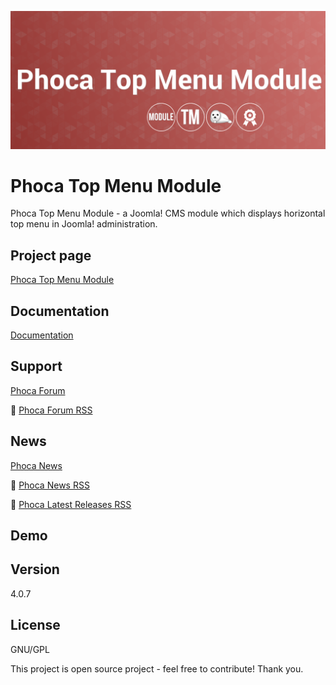 



![Phoca Top Menu Module](https://github.com/PhocaCz/PhocaTopMenuModule/blob/master/mod_phocatopmenu.png?raw=true)

# Phoca Top Menu Module



Phoca Top Menu Module - a Joomla! CMS module which displays horizontal top menu in Joomla! administration.



## Project page

[Phoca Top Menu Module](https://www.phoca.cz/phoca-top-menu-module)



## Documentation

[Documentation](https://www.phoca.cz/documentation/)





## Support

[Phoca Forum](https://www.phoca.cz/forum)

:bell: [Phoca Forum RSS](https://www.phoca.cz/forum/app.php/feed)



## News

[Phoca News](https://www.phoca.cz/news)

:bell: [Phoca News RSS](https://www.phoca.cz/news?format=feed&type=rss)

:bell: [Phoca Latest Releases RSS](https://www.phoca.cz/download/feed/111?format=feed&type=rss)



## Demo



## Version

4.0.7



## License

GNU/GPL



This project is open source project - feel free to contribute! Thank you.
